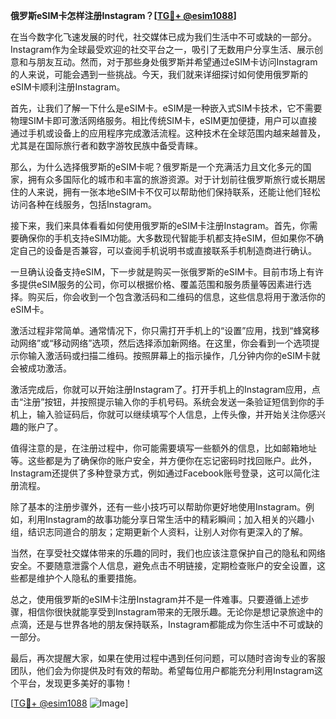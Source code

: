 **俄罗斯eSIM卡怎样注册Instagram？[[TG💪+ @esim1088](https://t.me/s/esim1088)]**

在当今数字化飞速发展的时代，社交媒体已成为我们生活中不可或缺的一部分。Instagram作为全球最受欢迎的社交平台之一，吸引了无数用户分享生活、展示创意和与朋友互动。然而，对于那些身处俄罗斯并希望通过eSIM卡访问Instagram的人来说，可能会遇到一些挑战。今天，我们就来详细探讨如何使用俄罗斯的eSIM卡顺利注册Instagram。

首先，让我们了解一下什么是eSIM卡。eSIM是一种嵌入式SIM卡技术，它不需要物理SIM卡即可激活网络服务。相比传统SIM卡，eSIM更加便捷，用户可以直接通过手机或设备上的应用程序完成激活流程。这种技术在全球范围内越来越普及，尤其是在国际旅行者和数字游牧民族中备受青睐。

那么，为什么选择俄罗斯的eSIM卡呢？俄罗斯是一个充满活力且文化多元的国家，拥有众多国际化的城市和丰富的旅游资源。对于计划前往俄罗斯旅行或长期居住的人来说，拥有一张本地eSIM卡不仅可以帮助他们保持联系，还能让他们轻松访问各种在线服务，包括Instagram。

接下来，我们来具体看看如何使用俄罗斯的eSIM卡注册Instagram。首先，你需要确保你的手机支持eSIM功能。大多数现代智能手机都支持eSIM，但如果你不确定自己的设备是否兼容，可以查阅手机说明书或直接联系手机制造商进行确认。

一旦确认设备支持eSIM，下一步就是购买一张俄罗斯的eSIM卡。目前市场上有许多提供eSIM服务的公司，你可以根据价格、覆盖范围和服务质量等因素进行选择。购买后，你会收到一个包含激活码和二维码的信息，这些信息将用于激活你的eSIM卡。

激活过程非常简单。通常情况下，你只需打开手机上的“设置”应用，找到“蜂窝移动网络”或“移动网络”选项，然后选择添加新网络。在这里，你会看到一个选项提示你输入激活码或扫描二维码。按照屏幕上的指示操作，几分钟内你的eSIM卡就会被成功激活。

激活完成后，你就可以开始注册Instagram了。打开手机上的Instagram应用，点击“注册”按钮，并按照提示输入你的手机号码。系统会发送一条验证短信到你的手机上，输入验证码后，你就可以继续填写个人信息，上传头像，并开始关注你感兴趣的账户了。

值得注意的是，在注册过程中，你可能需要填写一些额外的信息，比如邮箱地址等。这些都是为了确保你的账户安全，并方便你在忘记密码时找回账户。此外，Instagram还提供了多种登录方式，例如通过Facebook账号登录，这可以简化注册流程。

除了基本的注册步骤外，还有一些小技巧可以帮助你更好地使用Instagram。例如，利用Instagram的故事功能分享日常生活中的精彩瞬间；加入相关的兴趣小组，结识志同道合的朋友；定期更新个人资料，让别人对你有更深入的了解。

当然，在享受社交媒体带来的乐趣的同时，我们也应该注意保护自己的隐私和网络安全。不要随意泄露个人信息，避免点击不明链接，定期检查账户的安全设置，这些都是维护个人隐私的重要措施。

总之，使用俄罗斯的eSIM卡注册Instagram并不是一件难事。只要遵循上述步骤，相信你很快就能享受到Instagram带来的无限乐趣。无论你是想记录旅途中的点滴，还是与世界各地的朋友保持联系，Instagram都能成为你生活中不可或缺的一部分。

最后，再次提醒大家，如果在使用过程中遇到任何问题，可以随时咨询专业的客服团队，他们会为你提供及时有效的帮助。希望每位用户都能充分利用Instagram这个平台，发现更多美好的事物！

[[TG💪+ @esim1088](https://t.me/s/esim1088) ![Image](https://i.postimg.cc/4NQfJmqS/Snipaste-2025-05-13-00-14-12.png)]